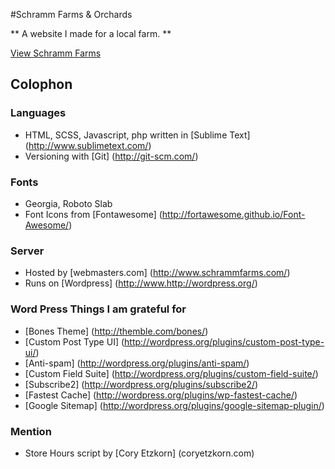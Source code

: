 #Schramm Farms & Orchards

** A website I made for a local farm. **

[View Schramm Farms](http://www.schrammfarms.com/)

## Colophon

### Languages
- HTML, SCSS, Javascript, php written in [Sublime Text] (http://www.sublimetext.com/)
- Versioning with [Git] (http://git-scm.com/)


### Fonts
- Georgia, Roboto Slab
- Font Icons from [Fontawesome] (http://fortawesome.github.io/Font-Awesome/)

### Server
- Hosted by [webmasters.com] (http://www.schrammfarms.com/)
- Runs on [Wordpress] (http://www.http://wordpress.org/)

### Word Press Things I am grateful for
- [Bones Theme] (http://themble.com/bones/)
- [Custom Post Type UI] (http://wordpress.org/plugins/custom-post-type-ui/)
- [Anti-spam] (http://wordpress.org/plugins/anti-spam/)
- [Custom Field Suite] (http://wordpress.org/plugins/custom-field-suite/)
- [Subscribe2] (http://wordpress.org/plugins/subscribe2/)
- [Fastest Cache] (http://wordpress.org/plugins/wp-fastest-cache/)
- [Google Sitemap] (http://wordpress.org/plugins/google-sitemap-plugin/)

### Mention
- Store Hours script by [Cory Etzkorn] (coryetzkorn.com)